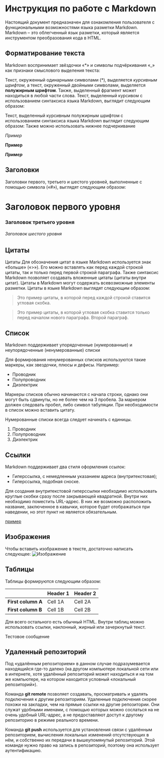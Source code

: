 # Инструкция по работе с Markdown
Настоящий документ предназначен для ознакомления пользователя с функциональными возможностями языка разметки Markdown. Markdown – это облегченный язык разметки, который является инструментом преобразования кода в HTML.

## Форматирование текста

Markdown воспринимает звёздочки «*» и символы подчёркивания «_» как признаки смыслового выделения текста:

Текст, окруженный одинарными символами (*), выделяется *курсивным шрифтом*, а текст, окруженный двойными символами, выделяется **полужирным шрифтом**. Также, выделенный фрагмент может находиться в любой части слова. Текст, выделенный курсивом с использованием синтаксиса языка Markdown, выглядит следующим образом:

Текст, выделенный курсивным полужирным шрифтом с использованием синтаксиса языка Markdown выглядит следующим образом:
Также можно использовать нижнее подчеркивание

_Пример_

__Пример__

___Пример___  


## Заголовки

Заголовки первого, третьего и шестого уровней, выполненные с помощью символа («#»), выглядят следующим образом:

#  Заголовок первого уровня
### Заголовок третьего уровня
###### Заголовок шестого уровня


## Цитаты
Цитаты
Для обозначения цитат в языке Markdown используется знак «больше» («>»). Его можно вставлять как перед каждой строкой цитаты, так и только перед первой строкой параграфа. Также синтаксис Markdown позволяет создавать вложенные цитаты (цитаты внутри цитат). Цитаты в Markdown могут содержать всевозможные элементы разметки. Цитаты в языке Markdown выглядят следующим образом:

>Это пример цитаты,
>в которой перед каждой строкой
>ставится угловая скобка.

>Это пример цитаты,
в которой угловая скобка
ставится только перед началом нового параграфа.
>Второй параграф.

## Список

Markdown поддерживает упорядоченные (нумерованные) и неупорядоченные (ненумерованные) списки

Для формирования ненумерованных списков используются такие маркеры, как звездочки, плюсы и дефисы. Например:
* Проводник
* Полупроводник
* Диэлектрик

Маркеры списков обычно начинаются с начала строки, однако они могут быть сдвинуты, но не более чем на 3 пробела. За маркером должен следовать пробел, либо символ табуляции. При необходимости в список можно вставить цитату.

Нумерованные списки всегда следует начинать с единицы.

1.	Проводник
2.	Полупроводник
3.	Диэлектрик



## Ссылки
Markdown поддерживает два стиля оформления ссылок:

- Гиперссылка, с немедленным указанием адреса (внутритекстовая);
- Гиперссылка, подобная сноске.

Для создания внутритекстовой гиперссылки необходимо использовать круглые скобки сразу после закрывающей квадратной. Внутри них необходимо поместить URL-адрес. В них же возможно расположить название, заключенное в кавычки, которое будет отображаться при наведении, но этот пункт не является обязательным.

  [пример](http://example.com/ "Необязательная подсказка")

  ## Изображения

Чтобы вставить изображение в тексте, достаточно написать следующее:
![Изображение](orig.jpg)





  ## Таблицы


Таблицы формируются следующим образом: 

  |                  |Header 1 |Header 2|
|------------------|---------|--------|
|**First column A**|Cell 1A  |Cell 2A |
|**First column B**|Cell 1B  |Cell 2B |


Для всего остального есть обычный HTML.
Внутри таблиц можно использовать ссылки, наклонный, жирный или зачеркнутый текст.



Тестовое сообщение
## Удаленный репозиторий

Под «удалённым репозиторием»  в данном случае подразумевается находящийся где-то далеко (на другом компьютере локальной сети или в интернете, хотя удалённый репозиторий может находиться и на том же компьютере, на котором находится условный «локальный репозиторий»).

Команда **git remote** позволяет создавать, просматривать и удалять подключения к другим репозиториям. Удаленные подключения скорее похожи на закладки, чем на прямые ссылки на другие репозитории. Они служат удобными именами, с помощью которых можно сослаться на не очень удобный URL-адрес, а не предоставляют доступ к другому репозиторию в режиме реального времени.

Команда **git push** используется для установления связи с удалённым репозиторием, вычисления локальных изменений отсутствующих в нём, и собственно их передачи в вышеупомянутый репозиторий. Этой команде нужно право на запись в репозиторий, поэтому она использует аутентификацию.

